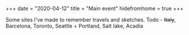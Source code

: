 +++
date = "2020-04-12"
title = "Main event"
hidefromhome = true
+++

Some sites I've made to remember travels and sketches.
Todo - 
~~Italy~~, Barcelona, Toronto, Seattle + Portland, Salt lake, Acadia
